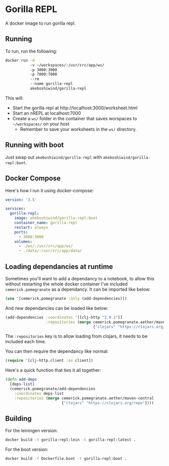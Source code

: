 # Gorilla REPL

A docker image to run gorilla repl.

## Running

To run, run the following:

```bash
docker run -d
           -v ~/workspaces/:/usr/src/app/ws/
           -p 3000:3000
           -p 7000:7000
           --rm
           --name gorilla-repl
           akeboshiwind/gorilla-repl
```

This will:
- Start the gorilla repl at http://localhost:3000/worksheet.html
- Start an nREPL at localhost:7000
- Create a `ws/` folder in the container that saves worspaces to `~/workspaces/` on your host
  - Remember to save your worksheets in the `ws/` directory.

## Running with boot

Just swap out `akeboshiwind/gorilla-repl` with `akeboshiwind/gorilla-repl:boot`.

## Docker Compose

Here's how I run it using docker-compose:

```yaml
version: '3.5'

services:
  gorilla-repl:
    image: akeboshiwind/gorilla-repl:boot
    container_name: gorilla-repl
    restart: always
    ports:
      - 3000:3000
    volumes:
      - ./ws/:/usr/src/app/ws/
      - ./data/:/usr/src/app/data/
```

## Loading dependancies at runtime

Sometimes you'll want to add a dependancy to a notebook, to allow this without restarting the whole docker container I've included `cemerick.pomegranate` as a dependancy. It can be imported like below:

```clojure
(use '[cemerick.pomegranate :only (add-dependencies)])
```

And new dependancies can be loaded like below:

```clojure
(add-dependencies :coordinates '[[clj-http "3.9.1"]]
                  :repositories (merge cemerick.pomegranate.aether/maven-central
                                       {"clojars" "https://clojars.org/repo"}))
```

The `:repositories` key is to allow loading from clojars, it needs to be included each time.

You can then require the dependancy like normal:

```clojure
(require '[clj-http.client :as client])
```

Here's a quick function that ties it all together:

```clojure
(defn add-deps
  [deps-list]
  (cemerick.pomegranate/add-dependencies
    :coordinates deps-list
    :repositories (merge cemerick.pomegranate.aether/maven-central
                         {"clojars" "https://clojars.org/repo"})))
```

## Building

For the leiningen version:

```bash
docker build -t gorilla-repl:lein -t gorilla-repl:latest .
```

For the boot version:

```bash
docker build -f Dockerfile.boot -t gorilla-repl:boot .
```
